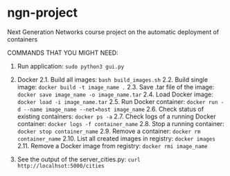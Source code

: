 # ngn-project
Next Generation Networks course project on the automatic deployment of containers


COMMANDS THAT YOU MIGHT NEED:

1. Run application: `sudo python3 gui.py`

2. Docker
    2.1. Build all images: `bash build_images.sh`
    2.2. Build single image: `docker build -t image_name .`
    2.3. Save .tar file of the image: `docker save image_name -o image_name.tar`
    2.4. Load Docker image: `docker load -i image_name.tar`
    2.5. Run Docker container: `docker run -d --name image_name --net=host image_name`
    2.6. Check status of existing containers: `docker ps -a`
    2.7. Check logs of a running Docker container: `docker logs -f container_name`
    2.8. Stop a running container: `docker stop container_name`
    2.9. Remove a container: `docker rm container_name`
    2.10. List all created images in registry: `docker images`
    2.11. Remove a Docker image from registry: `docker rmi image_name`

3. See the output of the server_cities.py: `curl http://localhsot:5000/cities`